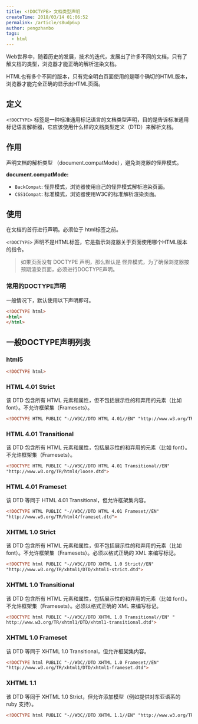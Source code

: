 ```yaml
---
title: <!DOCTYPE> 文档类型声明
createTime: 2018/03/14 01:06:52
permalink: /article/s8udp6vp
author: pengzhanbo
tags: 
  - html
---
```

Web世界中，随着历史的发展，技术的迭代，发展出了许多不同的文档，只有了解文档的类型，浏览器才能正确的解析渲染文档。

<!-- more -->

HTML也有多个不同的版本，只有完全明白页面使用的是哪个确切的HTML版本，浏览器才能完全正确的显示出HTML页面。

## 定义

`<!DOCTYPE>` 标签是一种标准通用标记语言的文档类型声明，目的是告诉标准通用标记语言解析器，它应该使用什么样的文档类型定义（DTD）来解析文档。

## 作用

声明文档的解析类型 （document.compatMode），避免浏览器的怪异模式。

__document.compatMode:__

- `BackCompat`:  怪异模式，浏览器使用自己的怪异模式解析渲染页面。
- `CSS1Compat`:  标准模式，浏览器使用W3C的标准解析渲染页面。

## 使用

在文档的首行进行声明。必须位于 html标签之前。

`<!DOCTYPE>` 声明不是HTML标签，它是指示浏览器关于页面使用哪个HTML版本的指令。

> 如果页面没有 DOCTYPE 声明，那么默认是 怪异模式，为了确保浏览器按预期渲染页面，必须进行DOCTYPE声明。

### 常用的DOCTYPE声明

一般情况下，默认使用以下声明即可。
``` html
<!DOCTYPE html>
<html>
</html>
```

## 一般DOCTYPE声明列表

### html5
``` html
<!DOCTYPE html>
```

### HTML 4.01 Strict

该 DTD 包含所有 HTML 元素和属性，但不包括展示性的和弃用的元素（比如 font）。不允许框架集（Framesets）。
``` html
<!DOCTYPE HTML PUBLIC "-//W3C//DTD HTML 4.01//EN" "http://www.w3.org/TR/html4/strict.dtd">
```

### HTML 4.01 Transitional

该 DTD 包含所有 HTML 元素和属性，包括展示性的和弃用的元素（比如 font）。不允许框架集（Framesets）。
``` html
<!DOCTYPE HTML PUBLIC "-//W3C//DTD HTML 4.01 Transitional//EN" 
"http://www.w3.org/TR/html4/loose.dtd">
```

### HTML 4.01 Frameset

该 DTD 等同于 HTML 4.01 Transitional，但允许框架集内容。
``` html
<!DOCTYPE HTML PUBLIC "-//W3C//DTD HTML 4.01 Frameset//EN" 
"http://www.w3.org/TR/html4/frameset.dtd">
```

### XHTML 1.0 Strict

该 DTD 包含所有 HTML 元素和属性，但不包括展示性的和弃用的元素（比如 font）。不允许框架集（Framesets）。必须以格式正确的 XML 来编写标记。
``` html
<!DOCTYPE html PUBLIC "-//W3C//DTD XHTML 1.0 Strict//EN" 
"http://www.w3.org/TR/xhtml1/DTD/xhtml1-strict.dtd">
```
### XHTML 1.0 Transitional

该 DTD 包含所有 HTML 元素和属性，包括展示性的和弃用的元素（比如 font）。不允许框架集（Framesets）。必须以格式正确的 XML 来编写标记。

```html
<!DOCTYPE html PUBLIC "-//W3C//DTD XHTML 1.0 Transitional//EN" "
http://www.w3.org/TR/xhtml1/DTD/xhtml1-transitional.dtd">
```

### XHTML 1.0 Frameset

该 DTD 等同于 XHTML 1.0 Transitional，但允许框架集内容。

```html
<!DOCTYPE html PUBLIC "-//W3C//DTD XHTML 1.0 Frameset//EN" 
"http://www.w3.org/TR/xhtml1/DTD/xhtml1-frameset.dtd">
```

### XHTML 1.1

该 DTD 等同于 XHTML 1.0 Strict，但允许添加模型（例如提供对东亚语系的 ruby 支持）。

``` html
<!DOCTYPE html PUBLIC "-//W3C//DTD XHTML 1.1//EN" "http://www.w3.org/TR/xhtml11/DTD/xhtml11.dtd">
```
